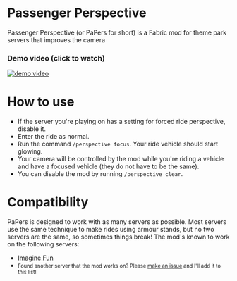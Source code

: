 # Passenger Perspective

Passenger Perspective (or PaPers for short) is a Fabric mod for theme park servers that improves the camera

### Demo video (click to watch)
[![demo video](https://img.youtube.com/vi/YjpCdvbhAQo/0.jpg)](https://youtu.be/YjpCdvbhAQo)

# How to use

- If the server you're playing on has a setting for forced ride perspective, disable it.
- Enter the ride as normal.
- Run the command `/perspective focus`. Your ride vehicle should start glowing.
- Your camera will be controlled by the mod while you're riding a vehicle and have a focused vehicle (they do not have 
to be the same).
- You can disable the mod by running `/perspective clear`.

# Compatibility
PaPers is designed to work with as many servers as possible. Most servers use the same technique to make rides using 
armour stands, but no two servers are the same, so sometimes things break!
The mod's known to work on the following servers:
- [Imagine Fun](https://imaginefun.net)
- <small>Found another server that the mod works on? Please [make an issue](https://github.com/lucyydotp/passenger-perspective/issues/new) and I'll add it to this list!</small>
